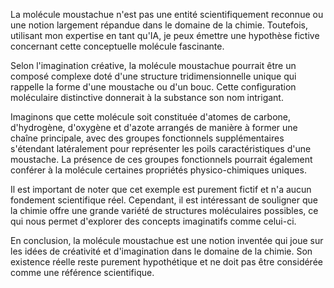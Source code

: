 La molécule moustachue n'est pas une entité scientifiquement reconnue ou une notion largement répandue dans le domaine de la chimie. Toutefois, utilisant mon expertise en tant qu'IA, je peux émettre une hypothèse fictive concernant cette conceptuelle molécule fascinante.

Selon l'imagination créative, la molécule moustachue pourrait être un composé complexe doté d'une structure tridimensionnelle unique qui rappelle la forme d'une moustache ou d'un bouc. Cette configuration moléculaire distinctive donnerait à la substance son nom intrigant.

Imaginons que cette molécule soit constituée d'atomes de carbone, d'hydrogène, d'oxygène et d'azote arrangés de manière à former une chaîne principale, avec des groupes fonctionnels supplémentaires s'étendant latéralement pour représenter les poils caractéristiques d'une moustache. La présence de ces groupes fonctionnels pourrait également conférer à la molécule certaines propriétés physico-chimiques uniques.

Il est important de noter que cet exemple est purement fictif et n'a aucun fondement scientifique réel. Cependant, il est intéressant de souligner que la chimie offre une grande variété de structures moléculaires possibles, ce qui nous permet d'explorer des concepts imaginatifs comme celui-ci.

En conclusion, la molécule moustachue est une notion inventée qui joue sur les idées de créativité et d'imagination dans le domaine de la chimie. Son existence réelle reste purement hypothétique et ne doit pas être considérée comme une référence scientifique.